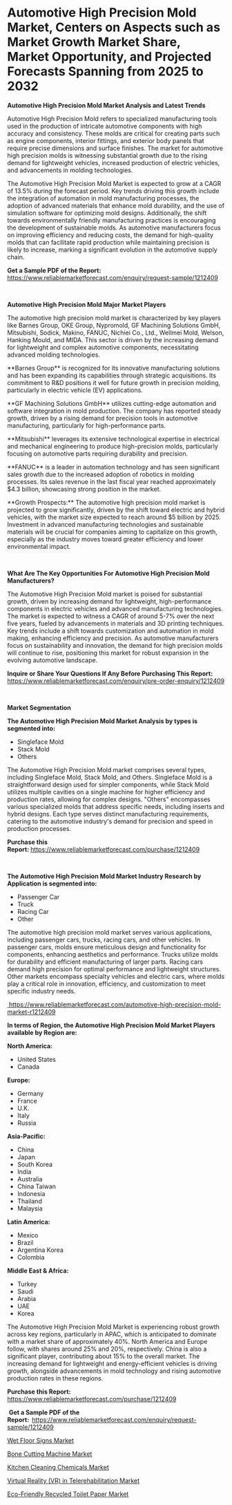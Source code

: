<p><h1>Automotive High Precision Mold Market, Centers on Aspects such as Market Growth Market Share, Market Opportunity, and Projected Forecasts Spanning from 2025 to 2032</h1></p><p><strong>Automotive High Precision Mold Market Analysis and Latest Trends</strong></p>
<p><p>Automotive High Precision Mold refers to specialized manufacturing tools used in the production of intricate automotive components with high accuracy and consistency. These molds are critical for creating parts such as engine components, interior fittings, and exterior body panels that require precise dimensions and surface finishes. The market for automotive high precision molds is witnessing substantial growth due to the rising demand for lightweight vehicles, increased production of electric vehicles, and advancements in molding technologies.</p><p>The Automotive High Precision Mold Market is expected to grow at a CAGR of 13.5% during the forecast period. Key trends driving this growth include the integration of automation in mold manufacturing processes, the adoption of advanced materials that enhance mold durability, and the use of simulation software for optimizing mold designs. Additionally, the shift towards environmentally friendly manufacturing practices is encouraging the development of sustainable molds. As automotive manufacturers focus on improving efficiency and reducing costs, the demand for high-quality molds that can facilitate rapid production while maintaining precision is likely to increase, marking a significant evolution in the automotive supply chain.</p></p>
<p><strong>Get a Sample PDF of the Report:&nbsp;</strong> <a href="https://www.reliablemarketforecast.com/enquiry/request-sample/1212409?utm_campaign=1998&utm_medium=2&utm_source=Github&utm_content=ia&utm_term=24032025&utm_id=automotive-high-precision-mold">https://www.reliablemarketforecast.com/enquiry/request-sample/1212409</a></p>
<p>&nbsp;</p>
<p><strong>Automotive High Precision Mold Major Market Players</strong></p>
<p><p>The automotive high precision mold market is characterized by key players like Barnes Group, OKE Group, Nypromold, GF Machining Solutions GmbH, Mitsubishi, Sodick, Makino, FANUC, Nichiei Co., Ltd., Wellmei Mold, Welson, Hanking Mould, and MIDA. This sector is driven by the increasing demand for lightweight and complex automotive components, necessitating advanced molding technologies.</p><p>**Barnes Group** is recognized for its innovative manufacturing solutions and has been expanding its capabilities through strategic acquisitions. Its commitment to R&D positions it well for future growth in precision molding, particularly in electric vehicle (EV) applications.</p><p>**GF Machining Solutions GmbH** utilizes cutting-edge automation and software integration in mold production. The company has reported steady growth, driven by a rising demand for precision tools in automotive manufacturing, particularly for high-performance parts.</p><p>**Mitsubishi** leverages its extensive technological expertise in electrical and mechanical engineering to produce high-precision molds, particularly focusing on automotive parts requiring durability and precision.</p><p>**FANUC** is a leader in automation technology and has seen significant sales growth due to the increased adoption of robotics in molding processes. Its sales revenue in the last fiscal year reached approximately $4.3 billion, showcasing strong position in the market.</p><p>**Growth Prospects:** The automotive high precision mold market is projected to grow significantly, driven by the shift toward electric and hybrid vehicles, with the market size expected to reach around $5 billion by 2025. Investment in advanced manufacturing technologies and sustainable materials will be crucial for companies aiming to capitalize on this growth, especially as the industry moves toward greater efficiency and lower environmental impact.</p></p>
<p>&nbsp;</p>
<p><strong>What Are The Key Opportunities For Automotive High Precision Mold Manufacturers?</strong></p>
<p><p>The Automotive High Precision Mold market is poised for substantial growth, driven by increasing demand for lightweight, high-performance components in electric vehicles and advanced manufacturing technologies. The market is expected to witness a CAGR of around 5-7% over the next five years, fueled by advancements in materials and 3D printing techniques. Key trends include a shift towards customization and automation in mold making, enhancing efficiency and precision. As automotive manufacturers focus on sustainability and innovation, the demand for high precision molds will continue to rise, positioning this market for robust expansion in the evolving automotive landscape.</p></p>
<p><strong>Inquire or Share Your Questions If Any Before Purchasing This Report:</strong> <a href="https://www.reliablemarketforecast.com/enquiry/pre-order-enquiry/1212409?utm_campaign=1998&utm_medium=2&utm_source=Github&utm_content=ia&utm_term=24032025&utm_id=automotive-high-precision-mold">https://www.reliablemarketforecast.com/enquiry/pre-order-enquiry/1212409</a></p>
<p>&nbsp;</p>
<p><strong>Market Segmentation</strong></p>
<p><strong>The Automotive High Precision Mold Market Analysis by types is segmented into:</strong></p>
<p><ul><li>Singleface Mold</li><li>Stack Mold</li><li>Others</li></ul></p>
<p><p>The Automotive High Precision Mold market comprises several types, including Singleface Mold, Stack Mold, and Others. Singleface Mold is a straightforward design used for simpler components, while Stack Mold utilizes multiple cavities on a single machine for higher efficiency and production rates, allowing for complex designs. "Others" encompasses various specialized molds that address specific needs, including inserts and hybrid designs. Each type serves distinct manufacturing requirements, catering to the automotive industry's demand for precision and speed in production processes.</p></p>
<p><strong>Purchase this Report:&nbsp;</strong><a href="https://www.reliablemarketforecast.com/purchase/1212409?utm_campaign=1998&utm_medium=2&utm_source=Github&utm_content=ia&utm_term=24032025&utm_id=automotive-high-precision-mold">https://www.reliablemarketforecast.com/purchase/1212409</a></p>
<p>&nbsp;</p>
<p><strong>The Automotive High Precision Mold Market Industry Research by Application is segmented into:</strong></p>
<p><ul><li>Passenger Car</li><li>Truck</li><li>Racing Car</li><li>Other</li></ul></p>
<p><p>The automotive high precision mold market serves various applications, including passenger cars, trucks, racing cars, and other vehicles. In passenger cars, molds ensure meticulous design and functionality for components, enhancing aesthetics and performance. Trucks utilize molds for durability and efficient manufacturing of larger parts. Racing cars demand high precision for optimal performance and lightweight structures. Other markets encompass specialty vehicles and electric cars, where molds play a critical role in innovation, efficiency, and customization to meet specific industry needs.</p></p>
<p><a href="https://www.reliablemarketforecast.com/automotive-high-precision-mold-market-r1212409?utm_campaign=1998&utm_medium=2&utm_source=Github&utm_content=ia&utm_term=24032025&utm_id=automotive-high-precision-mold">&nbsp;https://www.reliablemarketforecast.com/automotive-high-precision-mold-market-r1212409</a></p>
<p><strong>In terms of Region, the Automotive High Precision Mold Market Players available by Region are:</strong></p>
<p>
    <p> <strong> North America: </strong>
        <ul>
            <li>United States</li>
            <li>Canada</li>
        </ul>
        </p> 
    <p> <strong> Europe: </strong>
        <ul>
            <li>Germany</li>
            <li>France</li>
            <li>U.K.</li>
            <li>Italy</li>
            <li>Russia</li>
        </ul>
        </p> 
    <p> <strong> Asia-Pacific: </strong>
        <ul>
            <li>China</li>
            <li>Japan</li>
            <li>South Korea</li>
            <li>India</li>
            <li>Australia</li>
            <li>China Taiwan</li>
            <li>Indonesia</li>
            <li>Thailand</li>
            <li>Malaysia</li>
        </ul>
        </p> 
    <p> <strong> Latin America: </strong>
        <ul>
            <li>Mexico</li>
            <li>Brazil</li>
            <li>Argentina Korea</li>
            <li>Colombia</li>
        </ul>
        </p> 
    <p> <strong> Middle East & Africa: </strong>
        <ul>
            <li>Turkey</li>
            <li>Saudi</li>
            <li>Arabia</li>
            <li>UAE</li>
            <li>Korea</li>
        </ul>
    </p>
    </p>
<p><p>The Automotive High Precision Mold Market is experiencing robust growth across key regions, particularly in APAC, which is anticipated to dominate with a market share of approximately 40%. North America and Europe follow, with shares around 25% and 20%, respectively. China is also a significant player, contributing about 15% to the overall market. The increasing demand for lightweight and energy-efficient vehicles is driving growth, alongside advancements in mold technology and rising automotive production rates in these regions.</p></p>
<p><strong>Purchase this Report: </strong><a href="https://www.reliablemarketforecast.com/purchase/1212409?utm_campaign=1998&utm_medium=2&utm_source=Github&utm_content=ia&utm_term=24032025&utm_id=automotive-high-precision-mold">https://www.reliablemarketforecast.com/purchase/1212409</a></p>
<p>&nbsp;<strong>Get a Sample PDF of the Report:&nbsp;&nbsp;</strong><a href="https://www.reliablemarketforecast.com/enquiry/request-sample/1212409?utm_campaign=1998&utm_medium=2&utm_source=Github&utm_content=ia&utm_term=24032025&utm_id=automotive-high-precision-mold">https://www.reliablemarketforecast.com/enquiry/request-sample/1212409</a></p>
<p><strong></strong></p>
<p><p><a href="https://github.com/leijavaagexo/Market-Research-Report-List-1/blob/main/wet-floor-signs-market.md?utm_campaign=1998&utm_medium=2&utm_source=Github&utm_content=ia&utm_term=24032025&utm_id=automotive-high-precision-mold">Wet Floor Signs Market</a></p><p><a href="https://github.com/wakerizaak8g/Market-Research-Report-List-1/blob/main/bone-cutting-machine-market.md?utm_campaign=1998&utm_medium=2&utm_source=Github&utm_content=ia&utm_term=24032025&utm_id=automotive-high-precision-mold">Bone Cutting Machine Market</a></p><p><a href="https://github.com/tanckfelli84/Market-Research-Report-List-1/blob/main/kitchen-cleaning-chemicals-market.md?utm_campaign=1998&utm_medium=2&utm_source=Github&utm_content=ia&utm_term=24032025&utm_id=automotive-high-precision-mold">Kitchen Cleaning Chemicals Market</a></p><p><a href="https://github.com/kaddahblejc/Market-Research-Report-List-1/blob/main/virtual-reality-vr-in-telerehabilitation-market.md?utm_campaign=1998&utm_medium=2&utm_source=Github&utm_content=ia&utm_term=24032025&utm_id=automotive-high-precision-mold">Virtual Reality (VR) in Telerehabilitation Market</a></p><p><a href="https://github.com/abidomamen/Market-Research-Report-List-1/blob/main/eco-friendly-recycled-toilet-paper-market.md?utm_campaign=1998&utm_medium=2&utm_source=Github&utm_content=ia&utm_term=24032025&utm_id=automotive-high-precision-mold">Eco-Friendly Recycled Toilet Paper Market</a></p></p>